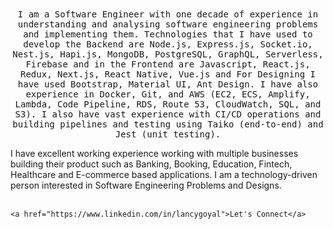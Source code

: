 <p align="center">
  <br><br>
  <samp>
    I am a Software Engineer with one decade of experience in understanding and analysing software engineering problems and implementing them. Technologies that I have used to develop the Backend are Node.js, Express.js, Socket.io, Nest.js, Hapi.js, MongoDB, PostgreSQL, GraphQL, Serverless, Firebase and in the Frontend are Javascript, React.js, Redux, Next.js, React Native, Vue.js and For Designing I have used Bootstrap, Material UI, Ant Design. I have also experience in Docker, Git, and AWS (EC2, ECS, Amplify, Lambda, Code Pipeline, RDS, Route 53, CloudWatch, SQL, and S3). I also have vast experience with CI/CD operations and building pipelines and testing using Taiko (end-to-end) and Jest (unit testing).

I have excellent working experience working with multiple businesses building their product such as Banking, Booking, Education, Fintech, Healthcare and E-commerce based applications. I am a technology-driven person interested in Software Engineering Problems and Designs.
    <br><br>
<!--     <img src="https://lancygoyal.github.io/images/qrcode.png" width="100px">
    <br><br> -->
    <a href="https://www.linkedin.com/in/lancygoyal">Let's Connect</a>
  </samp>
</p>

<!-- ![Profile views](https://gpvc.arturio.dev/lancygoyal) -->
